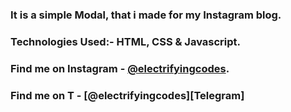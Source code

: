### It is a simple Modal, that i made for my Instagram blog.

### Technologies Used:- HTML, CSS & Javascript.

### Find me on Instagram - [@electrifyingcodes][Instagram].
### Find me on T - [@electrifyingcodes][Telegram]
[Instagram]: https://www.instagram.com/electrifyingcodes